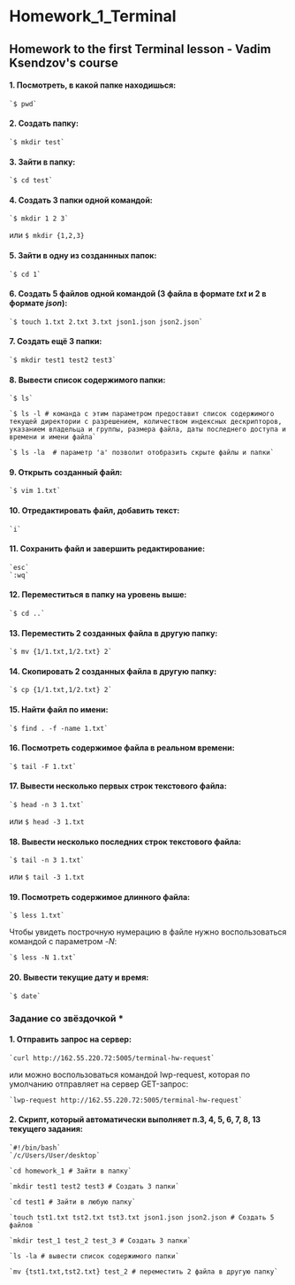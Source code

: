 # Homework_1_Terminal

## Homework to the first Terminal lesson - Vadim Ksendzov's course


#### 1. Посмотреть, в какой папке находишься:

    `$ pwd`

#### 2. Создать папку:

    `$ mkdir test`

#### 3. Зайти в папку:

    `$ cd test`

#### 4. Создать 3 папки одной командой:

    `$ mkdir 1 2 3`
или
    `$ mkdir {1,2,3}`

#### 5. Зайти в одну из созданнных папок:

    `$ cd 1`

#### 6. Создать 5 файлов одной командой (3 файла в формате *txt* и 2 в формате *json*):

    `$ touch 1.txt 2.txt 3.txt json1.json json2.json`

#### 7. Создать ещё 3 папки:

    `$ mkdir test1 test2 test3`

#### 8. Вывести список содержимого папки:

    `$ ls`

    `$ ls -l # команда с этим параметром предоставит список содержимого текущей директории с разрешением, количеством индексных дескрипторов, указанием владельца и группы, размера файла, даты последнего доступа и времени и имени файла`

    `$ ls -la  # параметр 'a' позволит отобразить скрыте файлы и папки`

#### 9. Открыть созданный файл:

    `$ vim 1.txt`

#### 10. Отредактировать файл, добавить текст:

    `i`

#### 11. Сохранить файл и завершить редактирование:

    `esc`
    `:wq`

#### 12. Переместиться в папку на уровень выше: 

    `$ cd ..`

#### 13. Переместить 2 созданных файла в другую папку:

    `$ mv {1/1.txt,1/2.txt} 2`

#### 14. Скопировать 2 созданных файла в другую папку:

    `$ cp {1/1.txt,1/2.txt} 2`

#### 15. Найти файл по имени:

    `$ find . -f -name 1.txt`

#### 16. Посмотреть содержимое файла в реальном времени:

    `$ tail -F 1.txt`

#### 17. Вывести несколько первых строк текстового файла:

    `$ head -n 3 1.txt`
или
    `$ head -3 1.txt`

#### 18. Вывести несколько последних строк текстового файла:

    `$ tail -n 3 1.txt`
или
    `$ tail -3 1.txt`

#### 19. Посмотреть содержимое длинного файла:

    `$ less 1.txt`

Чтобы увидеть построчную нумерацию в файле нужно воспользоваться командой с параметром *-N*:

    `$ less -N 1.txt`

#### 20. Вывести текущие дату и время:

    `$ date`

### Задание со звёздочкой *

#### 1. Отправить запрос на сервер:

    `curl http://162.55.220.72:5005/terminal-hw-request`

или можно воспользоваться командой lwp-request, которая по умолчанию отправляет на сервер GET-запрос:

    `lwp-request http://162.55.220.72:5005/terminal-hw-request`

#### 2. Скрипт, который автоматически выполняет п.3, 4, 5, 6, 7, 8, 13 текущего задания:

    `#!/bin/bash`
    `/c/Users/User/desktop`

    `cd homework_1 # Зайти в папку`

    `mkdir test1 test2 test3 # Создать 3 папки`

    `cd test1 # Зайти в любую папку`

    `touch tst1.txt tst2.txt tst3.txt json1.json json2.json # Создать 5 файлов `

    `mkdir test_1 test_2 test_3 # Создать 3 папки`

    `ls -la # вывести список содержимого папки`

    `mv {tst1.txt,tst2.txt} test_2 # переместить 2 файла в другую папку`
